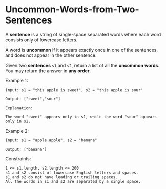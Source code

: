 # Uncommon-Words-from-Two-Sentences

A **sentence** is a string of single-space separated words where each word consists only of lowercase letters.

A word is **uncommon** if it appears exactly once in one of the sentences, and does not appear in the other sentence.

Given two **sentences** `s1` and `s2`, return a list of all the **uncommon words**. You may return the answer in **any order**.

 

Example 1:
```
Input: s1 = "this apple is sweet", s2 = "this apple is sour"

Output: ["sweet","sour"]

Explanation:

The word "sweet" appears only in s1, while the word "sour" appears only in s2.
```
Example 2:
```
Input: s1 = "apple apple", s2 = "banana"

Output: ["banana"]
```
 

Constraints:
```
1 <= s1.length, s2.length <= 200
s1 and s2 consist of lowercase English letters and spaces.
s1 and s2 do not have leading or trailing spaces.
All the words in s1 and s2 are separated by a single space.
```
